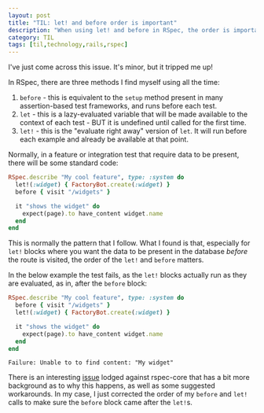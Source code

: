 ```yaml
---
layout: post
title: "TIL: let! and before order is important"
description: "When using let! and before in RSpec, the order is important"
category: TIL 
tags: [til,technology,rails,rspec]
---
```


I've just come across this issue. It's minor, but it tripped me up!

In RSpec, there are three methods I find myself using all the time:

1. `before` - this is equivalent to the `setup` method present in many assertion-based test frameworks, and runs before each test.
2. `let` - this is a lazy-evaluated variable that will be made available to the context of each test - BUT it is undefined until called for the first time.
3. `let!` - this is the "evaluate right away" version of `let`. It will run before each example and already be available at that point.

Normally, in a feature or integration test that require data to be present, there will be some standard code:

``` ruby
RSpec.describe "My cool feature", type: :system do
  let!(:widget) { FactoryBot.create(:widget) }
  before { visit "/widgets" }

  it "shows the widget" do
    expect(page).to have_content widget.name
  end
end
```

This is normally the pattern that I follow. 
What I found is that, especially for `let!` blocks where you want the data to be present
in the database _before_ the route is visited, the order of the `let!` and `before` matters.

In the below example the test fails, as the `let!` blocks actually run as they are evaluated, as in, after the `before` block:

``` ruby
RSpec.describe "My cool feature", type: :system do
  before { visit "/widgets" }
  let!(:widget) { FactoryBot.create(:widget) }

  it "shows the widget" do
    expect(page).to have_content widget.name
  end
end
```

`Failure: Unable to to find content: "My widget"`

There is an interesting [issue](https://github.com/rspec/rspec-core/issues/2040) lodged against rspec-core that has a bit more background as to why this happens, as well as some suggested workarounds. In my case, I just corrected the order of my `before` and `let!` calls to make sure the `before` block came after the `let!`s.

